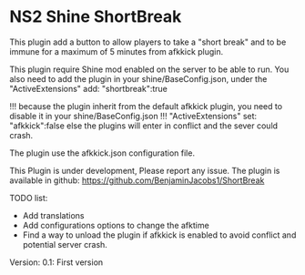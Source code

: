 #  NS2 Shine ShortBreak

This plugin add a button to allow players to take a "short break" and
to be immune for a maximum of 5 minutes from afkkick plugin.

This plugin require Shine mod enabled on the server to be able to run.
You also need to add the plugin in your shine/BaseConfig.json, 
under the "ActiveExtensions" add: "shortbreak":true

!!! because the plugin inherit from the default afkkick plugin, you need to disable it in your shine/BaseConfig.json
!!! "ActiveExtensions" set: "afkkick":false else the plugins will enter in conflict and the sever could crash.

The plugin use the afkkick.json configuration file.

This Plugin is under development,
Please report any issue.
The plugin is available in github: https://github.com/BenjaminJacobs1/ShortBreak

TODO list:
-	Add translations
-	Add configurations options to change the afktime
-	Find a way to unload the plugin if afkkick is enabled to avoid conflict and potential server crash.
	

Version:
0.1: First version

